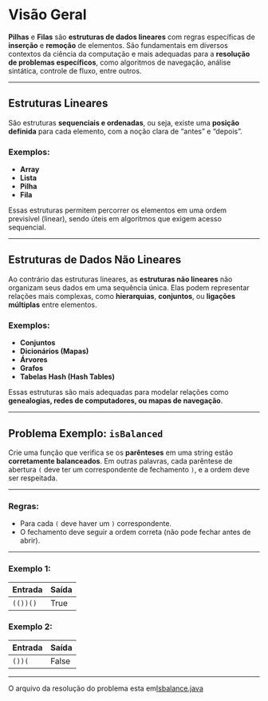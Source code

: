 # Visão Geral

**Pilhas** e **Filas** são **estruturas de dados lineares** com regras específicas de **inserção** e **remoção** de elementos. São fundamentais em diversos contextos da ciência da computação e mais adequadas para a **resolução de problemas específicos**, como algoritmos de navegação, análise sintática, controle de fluxo, entre outros.

---

## Estruturas Lineares

São estruturas **sequenciais e ordenadas**, ou seja, existe uma **posição definida** para cada elemento, com a noção clara de “antes” e “depois”.

### Exemplos:

* **Array**
* **Lista**
* **Pilha**
* **Fila**

Essas estruturas permitem percorrer os elementos em uma ordem previsível (linear), sendo úteis em algoritmos que exigem acesso sequencial.

---

## Estruturas de Dados Não Lineares

Ao contrário das estruturas lineares, as **estruturas não lineares** não organizam seus dados em uma sequência única. Elas podem representar relações mais complexas, como **hierarquias**, **conjuntos**, ou **ligações múltiplas** entre elementos.

### Exemplos:

* **Conjuntos**
* **Dicionários (Mapas)**
* **Árvores**
* **Grafos**
* **Tabelas Hash (Hash Tables)**

Essas estruturas são mais adequadas para modelar relações como **genealogias, redes de computadores, ou mapas de navegação**.

---

## Problema Exemplo: `isBalanced`

Crie uma função que verifica se os **parênteses** em uma string estão **corretamente balanceados**. Em outras palavras, cada parêntese de abertura `(` deve ter um correspondente de fechamento `)`, e a ordem deve ser respeitada.

---

### Regras:

* Para cada `(` deve haver um `)` correspondente.
* O fechamento deve seguir a ordem correta (não pode fechar antes de abrir).

---

### Exemplo 1:

| Entrada  | Saída |
| -------- | ----- |
| `(())()` | True  |

### Exemplo 2:

| Entrada | Saída |
| ------- | ----- |
| `())(`  | False |

---

O arquivo da resolução do problema esta em[Isbalance.java](IsBalance.java)